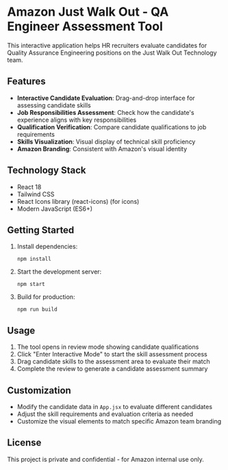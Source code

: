 # Amazon Just Walk Out - QA Engineer Assessment Tool

This interactive application helps HR recruiters evaluate candidates for Quality Assurance Engineering positions on the Just Walk Out Technology team.

## Features

- **Interactive Candidate Evaluation**: Drag-and-drop interface for assessing candidate skills
- **Job Responsibilities Assessment**: Check how the candidate's experience aligns with key responsibilities
- **Qualification Verification**: Compare candidate qualifications to job requirements
- **Skills Visualization**: Visual display of technical skill proficiency 
- **Amazon Branding**: Consistent with Amazon's visual identity

## Technology Stack

- React 18
- Tailwind CSS
- React Icons library (react-icons) (for icons)
- Modern JavaScript (ES6+)


## Getting Started

1. Install dependencies:
   ```
   npm install
   ```

2. Start the development server:
   ```
   npm start
   ```

3. Build for production:
   ```
   npm run build
   ```

## Usage

1. The tool opens in review mode showing candidate qualifications
2. Click "Enter Interactive Mode" to start the skill assessment process
3. Drag candidate skills to the assessment area to evaluate their match
4. Complete the review to generate a candidate assessment summary

## Customization

- Modify the candidate data in `App.jsx` to evaluate different candidates
- Adjust the skill requirements and evaluation criteria as needed
- Customize the visual elements to match specific Amazon team branding

## License

This project is private and confidential - for Amazon internal use only.
